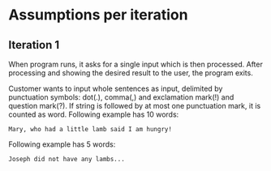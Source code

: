 # Assumptions per iteration

## Iteration 1
When program runs, it asks for a single input which is then processed.
After processing and showing the desired result to the user, the program exits.

Customer wants to input whole sentences as input, delimited by punctuation symbols: dot(.), comma(,) and exclamation mark(!) and question mark(?).
If string is followed by at most one punctuation mark, it is counted as word.
Following example has 10 words:
```
Mary, who had a little lamb said I am hungry!
```

Following example has 5 words:
```
Joseph did not have any lambs...
```